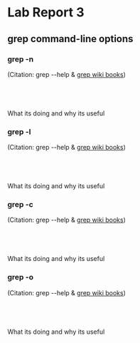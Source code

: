 # Lab Report 3
## grep command-line options

### grep -n
(Citation: grep --help & [grep wiki books](https://en.wikibooks.org/wiki/Grep))

``` ```

``` ```

What its doing and why its useful

### grep -l
(Citation: grep --help & [grep wiki books](https://en.wikibooks.org/wiki/Grep))

``` ```

``` ```

What its doing and why its useful

### grep -c
(Citation: grep --help & [grep wiki books](https://en.wikibooks.org/wiki/Grep))

``` ```

``` ```

What its doing and why its useful

### grep -o
(Citation: grep --help & [grep wiki books](https://en.wikibooks.org/wiki/Grep))

``` ```

``` ```

What its doing and why its useful
